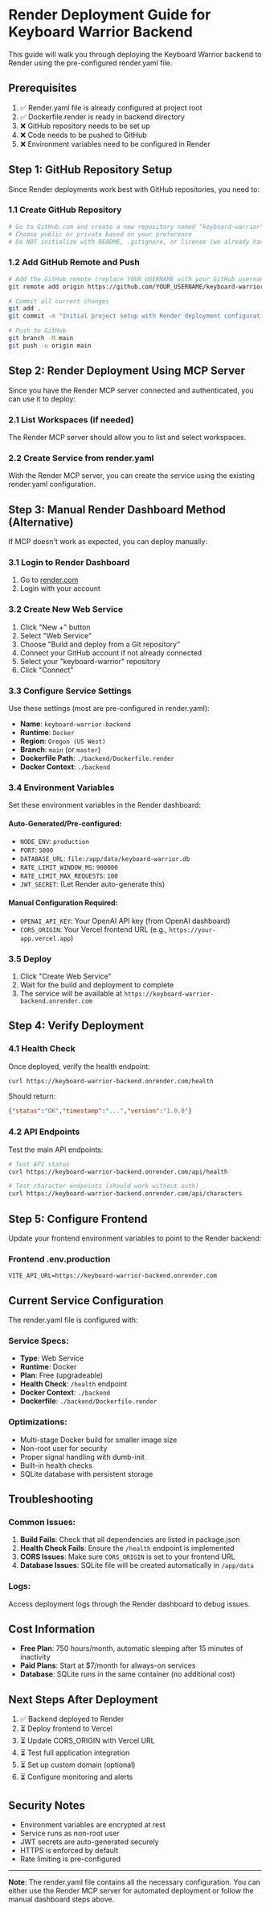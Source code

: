 # Render Deployment Guide for Keyboard Warrior Backend

This guide will walk you through deploying the Keyboard Warrior backend to Render using the pre-configured render.yaml file.

## Prerequisites

1. ✅ Render.yaml file is already configured at project root
2. ✅ Dockerfile.render is ready in backend directory
3. ❌ GitHub repository needs to be set up
4. ❌ Code needs to be pushed to GitHub
5. ❌ Environment variables need to be configured in Render

## Step 1: GitHub Repository Setup

Since Render deployments work best with GitHub repositories, you need to:

### 1.1 Create GitHub Repository
```bash
# Go to GitHub.com and create a new repository named "keyboard-warrior"
# Choose public or private based on your preference
# Do NOT initialize with README, .gitignore, or license (we already have these)
```

### 1.2 Add GitHub Remote and Push
```bash
# Add the GitHub remote (replace YOUR_USERNAME with your GitHub username)
git remote add origin https://github.com/YOUR_USERNAME/keyboard-warrior.git

# Commit all current changes
git add .
git commit -m "Initial project setup with Render deployment configuration"

# Push to GitHub
git branch -M main
git push -u origin main
```

## Step 2: Render Deployment Using MCP Server

Since you have the Render MCP server connected and authenticated, you can use it to deploy:

### 2.1 List Workspaces (if needed)
The Render MCP server should allow you to list and select workspaces.

### 2.2 Create Service from render.yaml
With the Render MCP server, you can create the service using the existing render.yaml configuration.

## Step 3: Manual Render Dashboard Method (Alternative)

If MCP doesn't work as expected, you can deploy manually:

### 3.1 Login to Render Dashboard
1. Go to [render.com](https://render.com)
2. Login with your account

### 3.2 Create New Web Service
1. Click "New +" button
2. Select "Web Service"
3. Choose "Build and deploy from a Git repository"
4. Connect your GitHub account if not already connected
5. Select your "keyboard-warrior" repository
6. Click "Connect"

### 3.3 Configure Service Settings
Use these settings (most are pre-configured in render.yaml):

- **Name**: `keyboard-warrior-backend`
- **Runtime**: `Docker`
- **Region**: `Oregon (US West)`
- **Branch**: `main` (or `master`)
- **Dockerfile Path**: `./backend/Dockerfile.render`
- **Docker Context**: `./backend`

### 3.4 Environment Variables
Set these environment variables in the Render dashboard:

#### Auto-Generated/Pre-configured:
- `NODE_ENV`: `production`
- `PORT`: `5000`
- `DATABASE_URL`: `file:/app/data/keyboard-warrior.db`
- `RATE_LIMIT_WINDOW_MS`: `900000`
- `RATE_LIMIT_MAX_REQUESTS`: `100`
- `JWT_SECRET`: (Let Render auto-generate this)

#### Manual Configuration Required:
- `OPENAI_API_KEY`: Your OpenAI API key (from OpenAI dashboard)
- `CORS_ORIGIN`: Your Vercel frontend URL (e.g., `https://your-app.vercel.app`)

### 3.5 Deploy
1. Click "Create Web Service"
2. Wait for the build and deployment to complete
3. The service will be available at `https://keyboard-warrior-backend.onrender.com`

## Step 4: Verify Deployment

### 4.1 Health Check
Once deployed, verify the health endpoint:
```bash
curl https://keyboard-warrior-backend.onrender.com/health
```

Should return:
```json
{"status":"OK","timestamp":"...","version":"1.0.0"}
```

### 4.2 API Endpoints
Test the main API endpoints:
```bash
# Test API status
curl https://keyboard-warrior-backend.onrender.com/api/health

# Test character endpoints (should work without auth)
curl https://keyboard-warrior-backend.onrender.com/api/characters
```

## Step 5: Configure Frontend

Update your frontend environment variables to point to the Render backend:

### Frontend .env.production
```env
VITE_API_URL=https://keyboard-warrior-backend.onrender.com
```

## Current Service Configuration

The render.yaml file is configured with:

### Service Specs:
- **Type**: Web Service
- **Runtime**: Docker
- **Plan**: Free (upgradeable)
- **Health Check**: `/health` endpoint
- **Docker Context**: `./backend`
- **Dockerfile**: `./backend/Dockerfile.render`

### Optimizations:
- Multi-stage Docker build for smaller image size
- Non-root user for security
- Proper signal handling with dumb-init
- Built-in health checks
- SQLite database with persistent storage

## Troubleshooting

### Common Issues:

1. **Build Fails**: Check that all dependencies are listed in package.json
2. **Health Check Fails**: Ensure the `/health` endpoint is implemented
3. **CORS Issues**: Make sure `CORS_ORIGIN` is set to your frontend URL
4. **Database Issues**: SQLite file will be created automatically in `/app/data`

### Logs:
Access deployment logs through the Render dashboard to debug issues.

## Cost Information

- **Free Plan**: 750 hours/month, automatic sleeping after 15 minutes of inactivity
- **Paid Plans**: Start at $7/month for always-on services
- **Database**: SQLite runs in the same container (no additional cost)

## Next Steps After Deployment

1. ✅ Backend deployed to Render
2. ⏳ Deploy frontend to Vercel
3. ⏳ Update CORS_ORIGIN with Vercel URL
4. ⏳ Test full application integration
5. ⏳ Set up custom domain (optional)
6. ⏳ Configure monitoring and alerts

## Security Notes

- Environment variables are encrypted at rest
- Service runs as non-root user
- JWT secrets are auto-generated securely
- HTTPS is enforced by default
- Rate limiting is pre-configured

---

**Note**: The render.yaml file contains all the necessary configuration. You can either use the Render MCP server for automated deployment or follow the manual dashboard steps above.